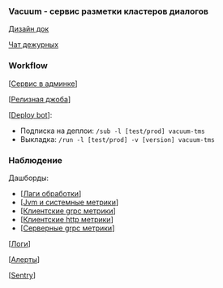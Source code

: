 ### Vacuum - сервис разметки кластеров диалогов

[Дизайн док](./design.md)

[Чат дежурных](https://t.me/joinchat/nkaJg3BGCK4zZDc6)

### Workflow
[[Сервис в админке](https://admin.vertis.yandex-team.ru/services/vacuum-tms)]

[[Релизная джоба](https://a.yandex-team.ru/projects/verticals/ci/releases/timeline?dir=classifieds%2Fverticals-backend&id=vacuum-tms-release&sidebarFilter=vacuu)]

[[Deploy bot](https://t.me/vertis_shiva_bot)]:
- Подписка на деплои: `/sub -l [test/prod] vacuum-tms`
- Выкладка: `/run -l [test/prod] -v [version] vacuum-tms`
  

### Наблюдение

Дашборды:
- [[Лаги обработки](https://grafana.vertis.yandex-team.ru/d/uojZ1ZfGk/vacuum?orgId=1&refresh=30s&var-datasource=Prometheus&var-client_id=hammer-offers-consumer&from=now-6h&to=now)]
- [[Jvm и системные метрики](https://grafana.vertis.yandex-team.ru/d/system-info/system-info?orgId=1&refresh=30s&var-datasource=Prometheus&var-job=vacuum-tms&var-dc=All&var-window=2m&var-gc=All&var-_allocation_id=All)]
- [[Клиентские grpc метрики](https://grafana.vertis.yandex-team.ru/d/grpc-client/grpc-client?orgId=1&refresh=30s&var-datasource=Prometheus&var-job=vacuum-tms&var-dc=All&var-service=vertis.dust.DialogsClusteringService&var-method=All&var-window=2m)]
- [[Клиентские http метрики](https://grafana.vertis.yandex-team.ru/d/http-client/http-client?orgId=1&refresh=30s&var-datasource=Prometheus&var-job=vacuum-tms&var-dc=All&var-service=telepony&var-name=All&var-window=2m)]
- [[Серверные grpc метрики](https://grafana.vertis.yandex-team.ru/d/grpc/grpc-server?orgId=1&refresh=30s&var-datasource=Prometheus&var-job=vacuum-tms&var-dc=All&var-service=vertis.vsquality.vacuum.VacuumApi&var-method=All&var-window=2m)]

[[Логи](https://grafana.vertis.yandex-team.ru/explore?orgId=1&left=%5B%22now-1h%22,%22now%22,%22vertis-logs%22,%7B%22refId%22:%22A%22,%22expr%22:%22service%3Dvacuum-tms%20layer%3Dprod%20level!%3Dinfo%22,%22fields%22:%5B%22thread%22,%22context%22,%22message%22,%22rest%22%5D,%22limit%22:100%7D%5D)]

[[Алерты](https://juggler.yandex-team.ru/aggregate_checks/?project=vertis-ops&query=tag%3Dvertis_ops_vacuum)]

[[Sentry](https://sentry.vertis.yandex.net/verticals/vacuum-tms/)]